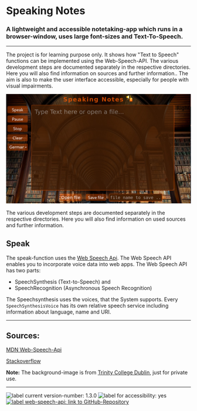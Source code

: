 # Speaking Notes

### A lightweight and accessible notetaking-app which runs in a browser-window, uses large font-sizes and Text-To-Speech.

___

The project is for learning purpose only. It shows how "Text to Speech" functions can be implemented using the Web-Speech-API. The various development steps are documented separately in the respective directories. Here you will also find information on sources and further information.. The aim is also to make the user interface accessible, especially for people with visual impairments.

![image: screenshot landing-page tts-project](./images/screenshot_v.1.3.0.jpg)

The various development steps are documented separately in the respective directories. Here you will also find information on used sources and further information.

## Speak

The speak-function uses the [Web Speech Api](https://developer.mozilla.org/en-US/docs/Web/API/Web_Speech_API).
The Web Speech API enables you to incorporate voice data into web apps. The Web Speech API has two parts: 
- SpeechSynthesis (Text-to-Speech) and 
- SpeechRecognition (Asynchronous Speech Recognition)

The Speechsynthesis uses the voices, that the System supports.
Every `SpeechSynthesisVoice` has its own relative speech service including information about language, name and URI.
___
## Sources:

[MDN Web-Speech-Api](https://developer.mozilla.org/de/docs/Web/API/SpeechSynthesis)

[Stackoverflow](https://stackoverflow.com)

**Note:** The background-image is from 
[Trinity College Dublin](https://www.tcd.ie), just for private use.

___
<p>
<img src="https://img.shields.io/badge/version:-v.1.3.0-blue" alt="label current version-number: 1.3.0"/>
<img src="https://img.shields.io/badge/accessibility-yes-brightgreen" alt="label for accessibility: yes"/>
<a href="https://github.com/mdn/content/blob/main/files/en-us/web/api/web_speech_api/index.md">
    <img src="https://img.shields.io/badge/api-WebSpeechApi-blue" alt="label web-speech-api: link to GitHub-Repository"/>
</a>
</p>


